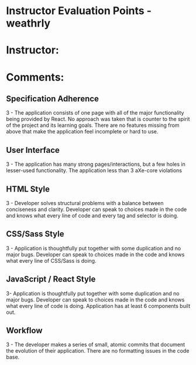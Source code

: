 # Instructor Evaluation Points - weathrly
# Instructor:
# Comments:

## Specification Adherence


3 - The application consists of one page with all of the major functionality being provided by React. No approach was taken that is counter to the spirit of the project and its learning goals. There are no features missing from above that make the application feel incomplete or hard to use.



## User Interface


3 - The application has many strong pages/interactions, but a few holes in lesser-used functionality. The application less than 3 aXe-core violations


## HTML Style


3 - Developer solves structural problems with a balance between conciseness and clarity. Developer can speak to choices made in the code and knows what every line of code and every tag and selector is doing.


## CSS/Sass Style


3 - Application is thoughtfully put together with some duplication and no major bugs. Developer can speak to choices made in the code and knows what every line of CSS/Sass is doing.

## JavaScript / React Style


3- Application is thoughtfully put together with some duplication and no major bugs. Developer can speak to choices made in the code and knows what every line of code is doing. Application has at least 6 components built out.


## Workflow


3 - The developer makes a series of small, atomic commits that document the evolution of their application. There are no formatting issues in the code base.
